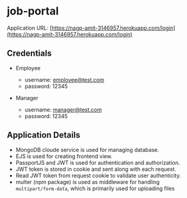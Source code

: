 # job-portal

Application URL: [https://nagp-amit-3146957.herokuapp.com/login](https://nagp-amit-3146957.herokuapp.com/login)

## Credentials
- Employee
  - username: employee@test.com  
  - password: 12345

- Manager
  - username: manager@test.com  
  - password: 12345
 
 ## Application Details
 - MongoDB cloude service is used for managing database.
 - EJS is used for creating frontend view.
 - PassportJS and JWT is used for authentication and authorization.
 - JWT token is stored in cookie and sent along with each request.
 - Read JWT token from request cookie to validate user authenticity.
 - multer (npm package) is used as middleware for handling `multipart/form-data`, which is primarily used for uploading files
 

